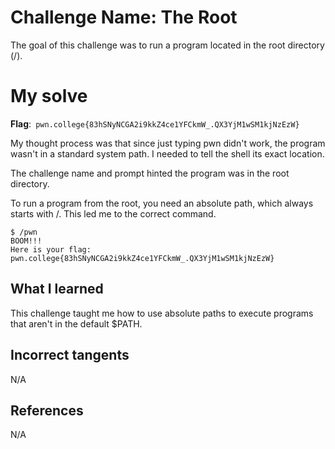 # Challenge Name: The Root
The goal of this challenge was to run a program located in the root directory (/).

# My solve
**Flag**:`` pwn.college{83hSNyNCGA2i9kkZ4ce1YFCkmW_.QX3YjM1wSM1kjNzEzW}``

My thought process was that since just typing pwn didn't work, the program wasn't in a standard system path. I needed to tell the shell its exact location.

The challenge name and prompt hinted the program was in the root directory.

To run a program from the root, you need an absolute path, which always starts with /. This led me to the correct command.
```
$ /pwn
BOOM!!!
Here is your flag:
pwn.college{83hSNyNCGA2i9kkZ4ce1YFCkmW_.QX3YjM1wSM1kjNzEzW}
```

## What I learned
This challenge taught me how to use absolute paths to execute programs that aren't in the default $PATH.

## Incorrect tangents
N/A

## References
N/A
